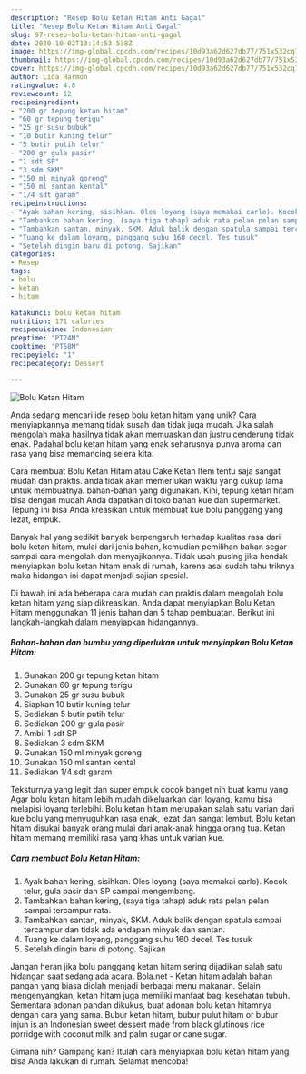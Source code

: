 ```yaml
---
description: "Resep Bolu Ketan Hitam Anti Gagal"
title: "Resep Bolu Ketan Hitam Anti Gagal"
slug: 97-resep-bolu-ketan-hitam-anti-gagal
date: 2020-10-02T13:14:53.538Z
image: https://img-global.cpcdn.com/recipes/10d93a62d627db77/751x532cq70/bolu-ketan-hitam-foto-resep-utama.jpg
thumbnail: https://img-global.cpcdn.com/recipes/10d93a62d627db77/751x532cq70/bolu-ketan-hitam-foto-resep-utama.jpg
cover: https://img-global.cpcdn.com/recipes/10d93a62d627db77/751x532cq70/bolu-ketan-hitam-foto-resep-utama.jpg
author: Lida Harmon
ratingvalue: 4.8
reviewcount: 12
recipeingredient:
- "200 gr tepung ketan hitam"
- "60 gr tepung terigu"
- "25 gr susu bubuk"
- "10 butir kuning telur"
- "5 butir putih telur"
- "200 gr gula pasir"
- "1 sdt SP"
- "3 sdm SKM"
- "150 ml minyak goreng"
- "150 ml santan kental"
- "1/4 sdt garam"
recipeinstructions:
- "Ayak bahan kering, sisihkan. Oles loyang (saya memakai carlo). Kocok telur, gula pasir dan SP sampai mengembang."
- "Tambahkan bahan kering, (saya tiga tahap) aduk rata pelan pelan sampai tercampur rata."
- "Tambahkan santan, minyak, SKM. Aduk balik dengan spatula sampai tercampur dan tidak ada endapan minyak dan santan."
- "Tuang ke dalam loyang, panggang suhu 160 decel. Tes tusuk"
- "Setelah dingin baru di potong. Sajikan"
categories:
- Resep
tags:
- bolu
- ketan
- hitam

katakunci: bolu ketan hitam 
nutrition: 171 calories
recipecuisine: Indonesian
preptime: "PT24M"
cooktime: "PT58M"
recipeyield: "1"
recipecategory: Dessert

---
```



![Bolu Ketan Hitam](https://img-global.cpcdn.com/recipes/10d93a62d627db77/751x532cq70/bolu-ketan-hitam-foto-resep-utama.jpg)

Anda sedang mencari ide resep bolu ketan hitam yang unik? Cara menyiapkannya memang tidak susah dan tidak juga mudah. Jika salah mengolah maka hasilnya tidak akan memuaskan dan justru cenderung tidak enak. Padahal bolu ketan hitam yang enak seharusnya punya aroma dan rasa yang bisa memancing selera kita.

Cara membuat Bolu Ketan Hitam atau Cake Ketan Item tentu saja sangat mudah dan praktis. anda tidak akan memerlukan waktu yang cukup lama untuk membuatnya. bahan-bahan yang digunakan. Kini, tepung ketan hitam bisa dengan mudah Anda dapatkan di toko bahan kue dan supermarket. Tepung ini bisa Anda kreasikan untuk membuat kue bolu panggang yang lezat, empuk.

Banyak hal yang sedikit banyak berpengaruh terhadap kualitas rasa dari bolu ketan hitam, mulai dari jenis bahan, kemudian pemilihan bahan segar sampai cara mengolah dan menyajikannya. Tidak usah pusing jika hendak menyiapkan bolu ketan hitam enak di rumah, karena asal sudah tahu triknya maka hidangan ini dapat menjadi sajian spesial.


Di bawah ini ada beberapa cara mudah dan praktis dalam mengolah bolu ketan hitam yang siap dikreasikan. Anda dapat menyiapkan Bolu Ketan Hitam menggunakan 11 jenis bahan dan 5 tahap pembuatan. Berikut ini langkah-langkah dalam menyiapkan hidangannya.

<!--inarticleads1-->

##### Bahan-bahan dan bumbu yang diperlukan untuk menyiapkan Bolu Ketan Hitam:

1. Gunakan 200 gr tepung ketan hitam
1. Gunakan 60 gr tepung terigu
1. Gunakan 25 gr susu bubuk
1. Siapkan 10 butir kuning telur
1. Sediakan 5 butir putih telur
1. Sediakan 200 gr gula pasir
1. Ambil 1 sdt SP
1. Sediakan 3 sdm SKM
1. Gunakan 150 ml minyak goreng
1. Gunakan 150 ml santan kental
1. Sediakan 1/4 sdt garam


Teksturnya yang legit dan super empuk cocok banget nih buat kamu yang Agar bolu ketan hitam lebih mudah dikeluarkan dari loyang, kamu bisa melapisi loyang terlebihi. Bolu ketan hitam merupakan salah satu varian dari kue bolu yang menyuguhkan rasa enak, lezat dan sangat lembut. Bolu ketan hitam disukai banyak orang mulai dari anak-anak hingga orang tua. Ketan hitam memang memiliki rasa yang khas untuk varian kue. 

<!--inarticleads2-->

##### Cara membuat Bolu Ketan Hitam:

1. Ayak bahan kering, sisihkan. Oles loyang (saya memakai carlo). Kocok telur, gula pasir dan SP sampai mengembang.
1. Tambahkan bahan kering, (saya tiga tahap) aduk rata pelan pelan sampai tercampur rata.
1. Tambahkan santan, minyak, SKM. Aduk balik dengan spatula sampai tercampur dan tidak ada endapan minyak dan santan.
1. Tuang ke dalam loyang, panggang suhu 160 decel. Tes tusuk
1. Setelah dingin baru di potong. Sajikan


Jangan heran jika bolu panggang ketan hitam sering dijadikan salah satu hidangan saat sedang ada acara. Bola.net - Ketan hitam adalah bahan pangan yang biasa diolah menjadi berbagai menu makanan. Selain mengenyangkan, ketan hitam juga memiliki manfaat bagi kesehatan tubuh. Sementara adonan pandan dikukus, buat adonan bolu ketan hitamnya dengan cara yang sama. Bubur ketan hitam, bubur pulut hitam or bubur injun is an Indonesian sweet dessert made from black glutinous rice porridge with coconut milk and palm sugar or cane sugar. 

Gimana nih? Gampang kan? Itulah cara menyiapkan bolu ketan hitam yang bisa Anda lakukan di rumah. Selamat mencoba!
